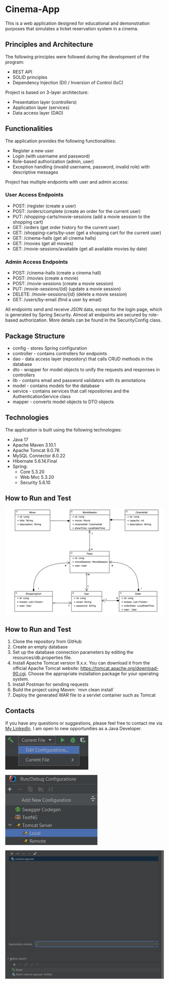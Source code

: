 # Cinema-App

This is a web application designed for educational and demonstration purposes that simulates a ticket reservation system in a cinema.

## Principles and Architecture

The following principles were followed during the development of the program:

- REST API
- SOLID principles
- Dependency Injection (DI) / Inversion of Control (IoC)

Project is based on 3-layer architecture:

- Presentation layer (controllers)
- Application layer (services)
- Data access layer (DAO)

## Functionalities

The application provides the following functionalities:

- Register a new user
- Login (with username and password)
- Role-based authorization (admin, user)
- Exception handling (invalid username, password, invalid role) with descriptive messages

Project has multiple endpoints with user and admin access:

### User Access Endpoints

- POST: /register (create a user)
- POST: /orders/complete (create an order for the current user)
- PUT: /shopping-carts/movie-sessions (add a movie session to the shopping cart)
- GET: /orders (get order history for the current user)
- GET: /shopping-carts/by-user (get a shopping cart for the current user)
- GET: /cinema-halls (get all cinema halls)
- GET: /movies (get all movies)
- GET: /movie-sessions/available (get all available movies by date)

### Admin Access Endpoints

- POST: /cinema-halls (create a cinema hall)
- POST: /movies (create a movie)
- POST: /movie-sessions (create a movie session)
- PUT: /movie-sessions/{id} (update a movie session)
- DELETE: /movie-sessions/{id} (delete a movie session)
- GET: /users/by-email (find a user by email)

All endpoints send and receive JSON data, except for the login page, which is generated by Spring Security. Almost all endpoints are secured by role-based authorization. More details can be found in the SecurityConfig class.

## Package Structure

- config - stores Spring configuration
- controller - contains controllers for endpoints
- dao - data access layer (repository) that calls CRUD methods in the database
- dto - wrapper for model objects to unify the requests and responses in controllers
- lib - contains email and password validators with its annotations
- model - contains models for the database
- service - contains services that call repositories and the AuthenticationService class
- mapper - converts model objects to DTO objects

## Technologies

The application is built using the following technologies:

- Java 17
- Apache Maven 3.10.1
- Apache Tomcat 9.0.76
- MySQL Connector 8.0.22
- Hibernate 5.6.14.Final
- Spring:
    - Core 5.3.20
    - Web Mvc 5.3.20
    - Security 5.6.10

## How to Run and Test

![Screenshot](assets/Schema_Cinema.png)

## How to Run and Test

1. Clone the repository from GitHub
2. Create an empty database
3. Set up the database connection parameters by editing the resources/db.properties file.
4. Install Apache Tomcat version 9.x.x. You can download it from the official Apache Tomcat website: https://tomcat.apache.org/download-90.cgi. Choose the appropriate installation package for your operating system.
5. Install Postman for sending requests
6. Build the project using Maven: \`mvn clean install\`
7. Deploy the generated WAR file to a servlet container such as Tomcat


## Contacts

If you have any questions or suggestions, please feel free to contact me via [My LinkedIn](https://www.linkedin.com/in/anastasiia-variichuk/). I am open to new opportunities as a Java Developer.


![Screenshot](assets/img1.png)


![Screenshot](assets/img2.png)


![Screenshot](assets/img3.png)

